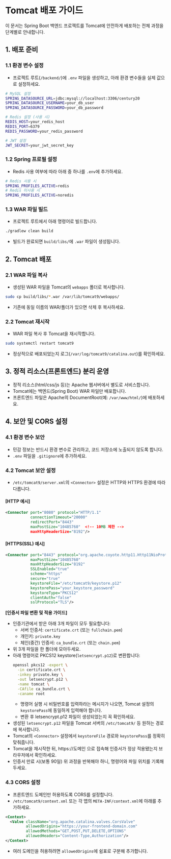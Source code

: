 # Tomcat 배포 가이드

이 문서는 Spring Boot 백엔드 프로젝트를 Tomcat에 안전하게 배포하는 전체 과정을 단계별로 안내합니다.

## 1. 배포 준비

### 1.1 환경 변수 설정
- 프로젝트 루트(`/backend/`)에 `.env` 파일을 생성하고, 아래 환경 변수들을 실제 값으로 설정하세요.

```bash
# MySQL 설정
SPRING_DATASOURCE_URL=jdbc:mysql://localhost:3306/century20
SPRING_DATASOURCE_USERNAME=your_db_user
SPRING_DATASOURCE_PASSWORD=your_db_password

# Redis 설정 (사용 시)
REDIS_HOST=your_redis_host
REDIS_PORT=6379
REDIS_PASSWORD=your_redis_password

# JWT 설정
JWT_SECRET=your_jwt_secret_key
```

### 1.2 Spring 프로필 설정
- Redis 사용 여부에 따라 아래 중 하나를 `.env`에 추가하세요.
```bash
# Redis 사용 시
SPRING_PROFILES_ACTIVE=redis
# Redis 미사용 시
SPRING_PROFILES_ACTIVE=noredis
```

### 1.3 WAR 파일 빌드
- 프로젝트 루트에서 아래 명령어로 빌드합니다.
```bash
./gradlew clean build
```
- 빌드가 완료되면 `build/libs/`에 `.war` 파일이 생성됩니다.

## 2. Tomcat 배포

### 2.1 WAR 파일 복사
- 생성된 WAR 파일을 Tomcat의 `webapps` 폴더로 복사합니다.
```bash
sudo cp build/libs/*.war /var/lib/tomcat9/webapps/
```
- 기존에 동일 이름의 WAR/폴더가 있으면 삭제 후 복사하세요.

### 2.2 Tomcat 재시작
- WAR 파일 복사 후 Tomcat을 재시작합니다.
```bash
sudo systemctl restart tomcat9
```
- 정상적으로 배포되었는지 로그(`/var/log/tomcat9/catalina.out`)를 확인하세요.

## 3. 정적 리소스(프론트엔드) 분리 운영

- 정적 리소스(html/css/js 등)는 Apache 웹서버에서 별도로 서비스합니다.
- Tomcat에는 백엔드(Spring Boot) WAR 파일만 배포합니다.
- 프론트엔드 파일은 Apache의 DocumentRoot(예: `/var/www/html/`)에 배포하세요.

## 4. 보안 및 CORS 설정

### 4.1 환경 변수 보안
- 민감 정보는 반드시 환경 변수로 관리하고, 코드 저장소에 노출되지 않도록 합니다.
- `.env` 파일을 `.gitignore`에 추가하세요.

### 4.2 Tomcat 보안 설정
- `/etc/tomcat9/server.xml`의 `<Connector>` 설정은 HTTP와 HTTPS 환경에 따라 다릅니다.

#### [HTTP 예시]
```xml
<Connector port="8080" protocol="HTTP/1.1"
           connectionTimeout="20000"
           redirectPort="8443"
           maxPostSize="10485760"  <!-- 10MB 제한 -->
           maxHttpHeaderSize="8192"/>
```

#### [HTTPS(SSL) 예시]
```xml
<Connector port="8443" protocol="org.apache.coyote.http11.Http11NioProtocol"
           maxPostSize="10485760"
           maxHttpHeaderSize="8192"
           SSLEnabled="true"
           scheme="https"
           secure="true"
           keystoreFile="/etc/tomcat9/keystore.p12"
           keystorePass="your_keystore_password"
           keystoreType="PKCS12"
           clientAuth="false"
           sslProtocol="TLS"/>
```

**[인증서 파일 변환 및 적용 가이드]**
- 인증기관에서 받은 아래 3개 파일이 모두 필요합니다:
  - 서버 인증서: `certificate.crt` (또는 `fullchain.pem`)
  - 개인키: `private.key`
  - 체인(중간) 인증서: `ca_bundle.crt` (또는 `chain.pem`)
- 위 3개 파일을 한 폴더에 모아두세요.
- 아래 명령어로 PKCS12 keystore(`letsencrypt.p12`)로 변환합니다:
  ```bash
  openssl pkcs12 -export \
    -in certificate.crt \
    -inkey private.key \
    -out letsencrypt.p12 \
    -name tomcat \
    -CAfile ca_bundle.crt \
    -caname root
  ```
  - 명령어 실행 시 비밀번호를 입력하라는 메시지가 나오면, Tomcat 설정의 `keystorePass`에 동일하게 입력해야 합니다.
  - 변환 후 letsencrypt.p12 파일이 생성되었는지 꼭 확인하세요.
- 생성된 `letsencrypt.p12` 파일을 Tomcat 서버의 `/etc/tomcat9/` 등 원하는 경로에 복사합니다.
- Tomcat의 `<Connector>` 설정에서 `keystoreFile` 경로와 `keystorePass`를 정확히 맞춰줍니다.
- Tomcat을 재시작한 뒤, https://도메인 으로 접속해 인증서가 정상 적용됐는지 브라우저에서 확인하세요.
- 인증서 만료 시(보통 90일) 위 과정을 반복해야 하니, 명령어와 파일 위치를 기록해두세요.

### 4.3 CORS 설정
- 프론트엔드 도메인만 허용하도록 CORS를 설정합니다.
- `/etc/tomcat9/context.xml` 또는 각 앱의 `META-INF/context.xml`에 아래를 추가하세요.
```xml
<Context>
  <Valve className="org.apache.catalina.valves.CorsValve"
         allowedOrigins="https://your-frontend-domain.com"
         allowedMethods="GET,POST,PUT,DELETE,OPTIONS"
         allowedHeaders="Content-Type,Authorization"/>
</Context>
```
- 여러 도메인을 허용하려면 `allowedOrigins`에 쉼표로 구분해 추가합니다.
